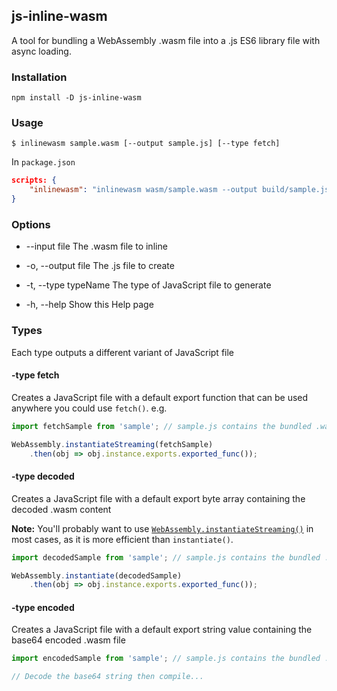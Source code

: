 ## js-inline-wasm

A tool for bundling a WebAssembly .wasm file into a .js ES6 library file with async loading.

### Installation

```
npm install -D js-inline-wasm
```

### Usage

```
$ inlinewasm sample.wasm [--output sample.js] [--type fetch]
```

In `package.json`

```json
scripts: {
    "inlinewasm": "inlinewasm wasm/sample.wasm --output build/sample.js"
}
```

### Options

* --input file          The .wasm file to inline

* -o, --output file     The .js file to create

* -t, --type typeName   The type of JavaScript file to generate

* -h, --help            Show this Help page

### Types

Each type outputs a different variant of JavaScript file

#### -type fetch

Creates a JavaScript file with a default export function that can be used anywhere you could use `fetch()`. e.g.

```javascript
import fetchSample from 'sample'; // sample.js contains the bundled .wasm

WebAssembly.instantiateStreaming(fetchSample)
    .then(obj => obj.instance.exports.exported_func());
```

#### -type decoded

Creates a JavaScript file with a default export byte array containing the decoded .wasm content

**Note:** You'll probably want to use [`WebAssembly.instantiateStreaming()`](https://developer.mozilla.org/en-US/docs/Web/JavaScript/Reference/Global_Objects/WebAssembly/instantiateStreaming) in most cases, as it is more efficient than `instantiate()`.

```javascript
import decodedSample from 'sample'; // sample.js contains the bundled .wasm

WebAssembly.instantiate(decodedSample)
    .then(obj => obj.instance.exports.exported_func());
```

#### -type encoded

Creates a JavaScript file with a default export string value containing the base64 encoded .wasm file

```javascript
import encodedSample from 'sample'; // sample.js contains the bundled .wasm

// Decode the base64 string then compile...
```

